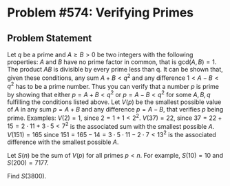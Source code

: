 # Problem #574: Verifying Primes 

## Problem Statement 

Let $q$ be a prime and $A \ge B >0$ be two integers with the following properties:
 $A$ and $B$ have no prime factor in common, that is $\text{gcd}(A,B)=1$.
 The product $AB$ is divisible by every prime less than q.
It can be shown that, given these conditions, any sum $A+B<q^2$ and any difference $1<A-B<q^2$ has to be a prime number. Thus you can verify that a number $p$ is prime by showing that either $p=A+B<q^2$ or $p=A-B<q^2$ for some $A,B,q$ fulfilling the conditions listed above.
Let $V(p)$ be the smallest possible value of $A$ in any sum $p=A+B$ and any difference $p=A-B$, that verifies $p$ being prime. Examples:
$V(2)=1$, since $2=1+1< 2^2$. 
$V(37)=22$, since $37=22+15=2 \cdot 11+3 \cdot 5< 7^2$ is the associated sum with the smallest possible $A$.
$V(151)=165$ since $151=165-14=3 \cdot 5 \cdot 11 - 2 \cdot 7<13^2$ is the associated difference with the smallest possible $A$. 

Let $S(n)$ be the sum of $V(p)$ for all primes $p<n$. For example, $S(10)=10$ and $S(200)=7177$.

Find $S(3800)$.

